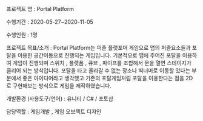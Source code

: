 
프로젝트 명 : Portal Platform 

수행기간 : 2020-05-27~2020-11-05 

수행인원 : 1명 

프로젝트 목표/소개 :
Portal Platform는 퍼즐 플랫포머 게임으로 맵의 퍼즐요소들과 포탈을 이용한 공간이동으로 진행되는 게임입니다. 기본적으로 맵에 주어진 포탈을 이용하여 게임이 진행되며 스위치 , 플랫폼 , 큐브 , 파이프를 조합해서 문을 열면 스테이지가 클리어 되는 방식입니다. 포탈을 타고 올라갈 수 없는 장소나 벽너머로 이동할 있다는 부분에서 좋은 아이디어라고 생각했고 기존의 포탈게임처럼 포탈을 이용한다는 점을  2D로 구현해보는 방식으로 게임을 제작하였습니다.  

개발환경 (사용도구/언어) : 유니티 / C# / 포토샵 

담당역할 : 게임개발 , 게임 오브젝트 디자인 



